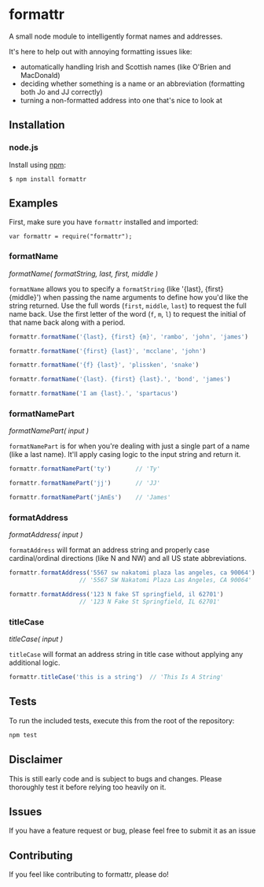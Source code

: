 # formattr
A small node module to intelligently format names and addresses.

It's here to help out with annoying formatting issues like:
* automatically handling Irish and Scottish names (like O'Brien and MacDonald)
* deciding whether something is a name or an abbreviation (formatting both Jo and JJ correctly)
* turning a non-formatted address into one that's nice to look at

## Installation

### node.js

Install using [npm](http://npmjs.org/):

    $ npm install formattr

## Examples

First, make sure you have `formattr` installed and imported:

    var formattr = require("formattr");

### formatName
*formatName( formatString, last, first, middle )*

`formatName` allows you to specify a `formatString` (like '{last}, {first} {middle}') when passing the name arguments to define how you'd like the string returned.  Use the full words (`first`, `middle`, `last`) to request the full name back.  Use the first letter of the word (`f`, `m`, `l`) to request the initial of that name back along with a period.

```javascript
formattr.formatName('{last}, {first} {m}', 'rambo', 'john', 'james')   // 'Rambo, John J.'

formattr.formatName('{first} {last}', 'mcclane', 'john')               // 'John McClane'

formattr.formatName('{f} {last}', 'plissken', 'snake')                 // 'S. Plissken'

formattr.formatName('{last}. {first} {last}.', 'bond', 'james')        // 'Bond. James Bond.'

formattr.formatName('I am {last}.', 'spartacus')                       // 'I am Spartacus.'

```

### formatNamePart
*formatNamePart( input )*

`formatNamePart` is for when you're dealing with just a single part of a name (like a last name).  It'll apply casing logic to the input string and return it.

```javascript
formattr.formatNamePart('ty')       // 'Ty'

formattr.formatNamePart('jj')       // 'JJ'

formattr.formatNamePart('jAmEs')    // 'James'
```

### formatAddress
*formatAddress( input )*

`formatAddress` will format an address string and properly case cardinal/ordinal directions (like N and NW) and all US state abbreviations.

```javascript
formattr.formatAddress('5567 sw nakatomi plaza las angeles, ca 90064')  
                    // '5567 SW Nakatomi Plaza Las Angeles, CA 90064'

formattr.formatAddress('123 N fake ST springfield, il 62701')
                    // '123 N Fake St Springfield, IL 62701'
```

### titleCase
*titleCase( input )*

`titleCase` will format an address string in title case without applying any additional logic.

```javascript
formattr.titleCase('this is a string')  // 'This Is A String'
```

## Tests
To run the included tests, execute this from the root of the repository:
```javascript
npm test
```

## Disclaimer
This is still early code and is subject to bugs and changes.  Please thoroughly test it before relying too heavily on it.

## Issues
If you have a feature request or bug, please feel free to submit it as an issue

## Contributing
If you feel like contributing to formattr, please do!
